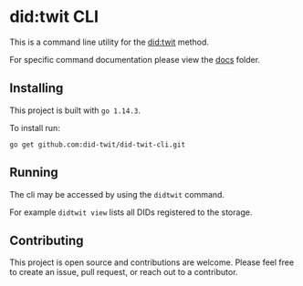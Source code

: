 # did:twit CLI

This is a command line utility for the [did:twit](https://github.com/did-twit/did-twit/blob/master/spec/index.md) method.

For specific command documentation please view the [docs](/docs) folder.

## Installing

This project is built with `go 1.14.3`.

To install run:

`go get github.com:did-twit/did-twit-cli.git` 

## Running

The cli may be accessed by using the `didtwit` command.

For example `didtwit view` lists all DIDs registered to the storage.

## Contributing

This project is open source and contributions are welcome. Please feel free to create an issue, pull request, or reach out to a contributor.